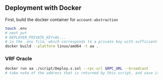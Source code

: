 ## Deployment with Docker
First, build the docker container for `account-abstraction`
```bash
touch .env
# next put
# DEPLOYER_PRIVATE_KEY=0x...
# in the .env file, which corresponds to a private key with sufficient balance to deploy on your chain
docker build --platform linux/amd64 -t aa .
```
### VRF Oracle
```bash
docker run aa ./script/Deploy.s.sol --rpc-url $RPC_URL --broadcast
# take note of the address that is returned by this script, and save it somewhere
```
